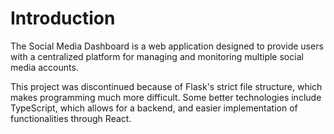 # Introduction
The Social Media Dashboard is a web application designed to provide users with a centralized platform for managing and monitoring multiple social media accounts.

This project was discontinued because of Flask's strict file structure, which makes programming much more difficult. Some better technologies include TypeScript, which allows for a backend, and easier implementation of functionalities through React.
